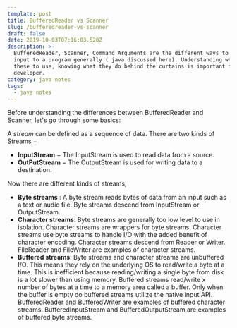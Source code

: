 ```yaml
---
template: post
title: BufferedReader vs Scanner
slug: /bufferedreader-vs-scanner
draft: false
date: 2019-10-03T07:16:03.520Z
description: >-
  BufferedReader, Scanner, Command Arguments are the different ways to provide
  input to a program generally ( java discussed here). Understanding which of
  these to use, knowing what they do behind the curtains is important for every
  developer. 
category: java notes
tags:
  - java notes
---
```

Before understanding the differences between BufferedReader and Scanner, let's go through some basics:

A _stream_ can be defined as a sequence of data. There are two kinds of Streams − 

* **InputStream** − The InputStream is used to read data from a source.
* **OutPutStream** − The OutputStream is used for writing data to a destination.

Now there are different kinds of streams,  

* **Byte streams** : A byte stream reads bytes of data from an input such as a text or audio file. Byte streams descend from InputStream or OutputStream.
* **Character streams**: Byte streams are generally too low level to use in isolation. Character streams are wrappers for byte streams. Character streams use byte streams to handle I/O with the added benefit of character encoding. Character streams descend from Reader or Writer. FileReader and FileWriter are examples of character streams.
* **Buffered streams**: Byte streams and character streams are unbuffered I/O. This means they rely on the underlying OS to read/write a byte at a time. This is inefficient because reading/writing a single byte from disk is a lot slower than using memory.
  Buffered streams read/write x number of bytes at a time to a memory area called a buffer. Only when the buffer is empty do buffered streams utilize the native input API.
  BufferedReader and BufferedWriter are examples of buffered character streams. BufferedInputStream and BufferedOutputStream are examples of buffered byte streams.
